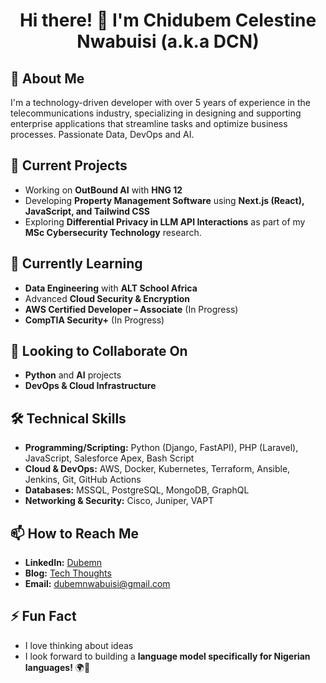 <h1 align="center"><b>Hi there! 👋 I'm Chidubem Celestine Nwabuisi (a.k.a DCN)</b></h1>

## 🚀 About Me
I'm a technology-driven developer with over 5 years of experience in the telecommunications industry, specializing in designing and supporting enterprise applications that streamline tasks and optimize business processes. Passionate Data, DevOps and AI.

## 🔭 Current Projects
- Working on **OutBound AI** with **HNG 12**
- Developing **Property Management Software** using **Next.js (React), JavaScript, and Tailwind CSS**
- Exploring **Differential Privacy in LLM API Interactions** as part of my **MSc Cybersecurity Technology** research.

## 🌱 Currently Learning
- **Data Engineering** with **ALT School Africa**
- Advanced **Cloud Security & Encryption**
- **AWS Certified Developer – Associate** (In Progress)
- **CompTIA Security+** (In Progress)

## 👯 Looking to Collaborate On
- **Python** and **AI** projects
- **DevOps & Cloud Infrastructure**

## 🛠️ Technical Skills
- **Programming/Scripting:** Python (Django, FastAPI), PHP (Laravel), JavaScript, Salesforce Apex, Bash Script
- **Cloud & DevOps:** AWS, Docker, Kubernetes, Terraform, Ansible, Jenkins, Git, GitHub Actions
- **Databases:** MSSQL, PostgreSQL, MongoDB, GraphQL
- **Networking & Security:** Cisco, Juniper, VAPT

## 📫 How to Reach Me
- **LinkedIn:** [Dubemn](https://www.linkedin.com/in/dubemn/)
- **Blog:** [Tech Thoughts](https://dcnblog.hashnode.dev/)
- **Email:** dubemnwabuisi@gmail.com

## ⚡ Fun Fact
- I love thinking about ideas
- I look forward to building a **language model specifically for Nigerian languages!** 🌍🤖
